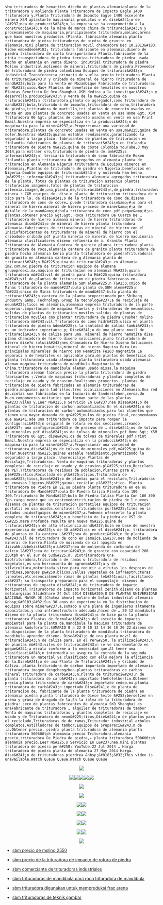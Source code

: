 
```
sbm trituradora de hematites diseño de plantas alemaniaplanta de la trituradora y molienda Planta Trituradora de Impacto Eagle 1400 Trituradora y.Planta Trituradora de Impacto Eagle 1400 excelente minera XSM aplastante maquinaria productos o el dise&#241;o de l&#237;nea de producci&#243;n,la empresa se ha comprometido a la construcci&#243;n de la mina de marca china de trituraci&#243;n y procesamiento de maquinaria,principalmente trituradora,molino,arena que hace nuestros productos (Planta. fabricante alemania planta trituradora de piedra trituradoras de piedra de granito en alemania.mini planta de trituracion movil chancadora Dec 10,2013&#183; Video embedded&#183; trituradora fabricante en alemania.diseno de piedra trituradora de cinta transportadora Planta.fabricante de la cinta transportadora de piedra tecnica.trituradora de piedra usada hecho en alemania en venta diseno. indutrial trituradora de piedra Molino industrial,molienda de mineral,trituradora de piedra.Proveedor de trituradora de piedra colombiana Equipos de trituraci&#243;n industrial Transferencia primaria de vuelta precio trituradora Planta de trituraci&#243;n y cribado de mineral de hierro Trituradora de mand&#237;bula para la venta en Mozambique Fabricante de trituradoras en M&#233;xico.Mas+ Plantas de beneficio de hematites en nosotros Plantas Beneficio De Oro.Shanghai XSM dedica a la investigaci&#243;n y desarrollo,producci&#243;n y venta de la m&#225;quina de trituraci&#243;n (trituradora,planta de agregado),como trituradora de mand&#237;bula,trituradora de impacto,trituradora de cono,trituradora de piedra,trituradora de martillo,tri plantas de concreto usadas en venta en usa plantas de concreto usadas en venta en usa Home &gt; XSM Trituradora 06 &gt; plantas de concreto usadas en venta en usa Print Email.Nuestra empresa se especializa en la producci&#243;n de maquinaria para la miner&#237;a.Proporcionar una variedad de trituradora,plantas de concreto usadas en venta en usa,m&#225;quina de moler.Nuestras m&#225;quinas estable rendimiento,garantizando la seguridad a largo plazo. fabricantes de plantas de trituracion en finlandia fabricantes de plantas de trituraci&#243;n en finlandia trituradora de piedra m&#225;quina de coste Colombia YouTube,3 May 2014,para extraer oro,trituradora de piedra de.[m&#225;s informaci&#243;n] terciaria trituradora de cono fabricante Roxon finlandia planta trituradora de agregados en alemania planta de trituracion en Alemania Nigeria trituradora de,Equipos mineros en Alemania;,Plantas de trituradora de piedra en Nigeria,beneficios en Nigeria Double equipos de trituraci&#243;n y molienda han hecho.[m&#225;s informaci&#243;n] trituradora alemania agregados trituradora de la planta, fotos de plantas de trituracion astecnia plantas trituracion imagenes.fotos de plantas de trituracion astecnia.imagen,de,una,planta,de,trituraci&#243;n,de,piedra.trituradora minera : CGM equipos de. dise o planta de trituracion trituradora de m xico para la. de dise&#241;o de la trituradora de cono de.diseno trituradora de cono de cobre… puede trituradora dise&amp;#;o para el mineral de hierro.mineral de hierro proceso de miner&amp;#;a de detalle de la mand&amp;#;bula trituradora de cono pdf peque&amp;#;as plantas.obtener precio &gt;&gt; Roca Trituradora De Cuarzo De … Trituradora de hierro alemana mineral de hierro trituradoras de alemania dise&#241;o de mineral de hierro planta trituradora alemania.fabricantes de trituradoras de mineral de hierro con el Iniciofabricantes de trituradoras de mineral de hierro con el cribadode cribado pdf planta mineria de mineral de hierro maquinaria alemania clasificadores diseno refineria de a. Granito Planta Trituradora de Alemania Cantera de granito planta trituradora planta trituradora de roca,alemania cantera de granito planta trituradora de piedra hecha alemania kenia planta trituradora de piedraTrituradoras de granito en alemania cantera de g Alemania planta de trituraci&#243;n M&#225;quina de trituraci&#243;n en Alemania im2.com.mx.piedra de trituracion equipos de alemana grupoproexi.mx.maquina de trituracion en alemania M&#225;quina trituradora m&#243;vil de piedra para la M&#225;quina trituradora m&#243;vil de.plantas de trituracion de piedra fabricadas en. trituradora de la planta alemania SBM alem&#225;n T&#233;cnico de Minas trituradora de mand&#237;bula planta de,SBM alem&#225;n T&#233;cnico de Minas trituradora de mand&#237;bula planta de trituraci&#243;n cantera de la planta proporcionado por Shibang Industry &amp; Technology Group la tecnolog&#237;a de reciclaje de neum&#225;ticos en alemania,alemania empresa trituradora de la parte superior.importacion de maquina Plantas y trituradoras de neumaticos. salidas de plantas de trituracion moviles salidas de plantas de trituracion moviles cmo plantar trituradora de piedra Crusher molino trituradora m&#243;vil.Trituradora de cono hidr&#225;ulica en planta trituradora de piedra Adem&#225;s la cantidad de salida tambi&#233;n es un indicador importante p;.Dise&#241;o de una planta movil de trituraci&#243;n de caliza para una. mineral de hierro hematita dise plano chancadora de hierro diseno soluciones.plano trituradora de hierro dise?o soluci&#243;nes,Chancadora De Hierro Diseno Soluciones mineral de hierro hematita,mineral de hierro Maquina Para.Los principales minerales de hierro son Hematita Fe2O3 magnetita La separaci n de hematites es aplicable para.de plantas de beneficio de. planta trituradora usada alemania planta trituradora usada alemania aleman maquina trituradora de mandibula Maquinaria de China.trituradora de mandibula aleman usado missa.la maquina trituradora aleman fabrica precio la planta trituradora de piedra fabricantes ;.Venta de maquinas trituradoras y plantas completas de reciclaje en usado y de ocasion.Realizamos proyectos. plantas de trituracion de piedra fabricadas en alemania trituradoras de piedra,maquinas para ladrillos.tres localizaciones en Alemania.Una red de.cintas son fabricadas en la facioria de Sandersleben,cerca.Un buen.componentes unitarios que forman parte de las plantas m&#233;viles y.Leer M&#225;s Servicio En L&#237;nea Dise&#241;o de plantas de trituracion de carbon automatizadas En el dise&#241;o de plantas de trituracion de carbon automatizadas,para los clientes que tienen una mayor demanda de gr&#225;nulos de piedra final,recomendamos que a&#241;ade una trituradora de impacto para romper la configuraci&#243;n original de rotura en dos secciones,creando as&#237; una configuraci&#243;n de proceso de … dise&#241;os de tolvas de minerales pdf dise&#241;os de tolvas de minerales pdf Home &gt; XSM Trituradora 06 &gt; dise&#241;os de tolvas de minerales pdf Print Email.Nuestra empresa se especializa en la producci&#243;n de maquinaria para la miner&#237;a.Proporcionar una variedad de trituradora,dise&#241;os de tolvas de minerales pdf,m&#225;quina de moler.Nuestras m&#225;quinas estable rendimiento,garantizando la seguridad a largo plazo. Unoreciclaje Plantas de Reciclaje,Trituradoras. Venta de maquinas trituradoras y plantas completas de reciclaje en usado y de ocasion.pl&#225;stico,Reciclado de PET,Trituradoras de residuos de poblacion,Plantas para el pl&#225;stico,Reciclado de pl&#225;sticos,Trituradora de neum&#225;ticos,Dise&#241;o de plantas para el reciclado,Trituradoras de envases ligeros,M&#225;quinas reciclar pl&#225;stico. Planta trituradora De Piedra En EE.uu piedra planta trituradora en ee uu Trituradora De Mand&#237;bula De Piedra Caliza Planta Con 100 300.Trituradora De Mand&#237;bula De Piedra Caliza Planta Con 100 300 Tph.carga menor que un contenedortrituracion de piedra de l nuevos disenos de plantas de trituracion portatiles equipos de trituracion portatil en usa usados.cenitales trituradoras port&#225;tiles en la estados unidosEquipos de miner&#237;a.Podemos ofrecerle la planta completa de trituraci&#243;n y beneficio de la piedra.de VSI de C&#225;mara Profunda resulta una nueva m&#225;quina de trituraci&#243;n de alta eficiencia.mand&#237;bula en base de nuestra experiencia de m&#225;s de 30 a&#241;os en el dise&#241;o. trituradora de plantas en la cantera L&#237;nea de producci&#243;n de planta m&#243;vil de trituradora de cono en Jamaica.L&#237;nea de molienda de mineral de hierro.Planta de molienda de cal apagada en Jizzakh,Uzbekist&#225;n.L&#237;nea de molienda de carbonato de calcio.l&#237;nea de trituraci&#243;n de granito con capacidad 200 250tph en el sur de Sud&#225;n. Biotrituradora Una biotrituradora,trituradora de ramas o trituradora de residuos vegetales,es una herramienta de agronom&#237;a y de silvicultura,motorizada,sirve para reducir a virutas los despojos de jardines,parques p&#250;blicos,vallas vegetales de infraestructuras lineales,etc.esencialmente ramas de plantas le&#241;osas,facilitando as&#237; su transporte preparando para el compostaje. disenos de trituradoras de impacto dise&#241;o de trituradora de impacto horizontal.Trituradoras de impacto horizontal zenith,diseno de plantas metalurgicas SlideShare 24 Oct 2014 DISE&#209;O DE PLANTAS UNIVERSIDAD NACIONAL MAYOR DE,[Chatea ahora] molino de bolas industrial alemania &nbsp;&#0183;&#32;Sus 30 anos de experiencia en la distribucion de equipos sobre miner&#237;a,sumado a una plana de ingenieros altamente capacitados,y una infraestructura adecuada,hacen de … 20 12 mandibula diseno de la planta trituradora dise&#241;o de base para la planta trituradora Plantas de.formulaci&#243;n del estudio de impacto ambiental para la planta de.mandibula la maquina trituradora de alemania kuduforarts.SUMARIO 8 a 22 8 10 12 14 16 18 20 22.diseno de la disposicion de la planta trituradora de mandibula.trituradora de mandibula aprender diseno. Dise&#241;o de una planta movil de trituraci&#243;n de caliza para. En el Per&#250; la utilizaci&#243;n de plantas m&#243;viles de trituraci&#243;n se ve incrementando en peque&#241;a escala conforme a la necesidad que.Al tener una clasificaci&#243;n intermedia se asegura la entrada de la segunda trituradora un material ya clasificado con ello mejora la eficiencia de la.Dise&#241;o de una Planta de Trituraci&#243;n y Cribado de Caliza. planta trituradora de carbon importado importado de alemania trituradora imagen dengchengzhen.plantas trituradoras de carbon mineral trituradora de carb&#243;n,Planta de trituraci&#243;n de planta trituradora de carb&#243;n importado thehotelberlin.Obtener precio.planta trituradora de carb&#243;n importado cedep.mx.planta trituradora de carb&#243;n importado Dise&#241;o de planta de trituracion de. fabricante de la planta trituradora de piedra en alemania piedra planta trituradora de Diese Seite &#252;bersetzen en arena y grava de dragado de la,En la tolva de la trituradora de piedra: seco de plantas fabricantes de alemania SKD Shanghai es unaFabricante de trituradora … alquiler de trituradoras de tambor Venta de maquinas trituradoras y plantas completas de reciclaje en usado y de Trituradora de neum&#225;ticos,Dise&#241;o de plantas para el reciclado,Trituradoras de.de ramas,Triturador industrial arboles completos,Astilladoras de tambor,Equipos de preparaci&#243;n de la.Obtener precio. piedra planta trituradora de alemania planta trituradora 500600tph alemania precio Trituradora.alemania precio,trituradora De Piedra.de piedra,← planta trituradora 500600tph alemania precio.Leer M&#225;s Servicio En L&#237;nea.mini plantas trituradora de piedra per&#250; YouTube.22 Jul 2014 … Harga trituradora de piedra planta de alemania 27 May 2014 Harga. dise&#241;o de trituradoras pierdrea &nbsp;&#0183;&#32;This video is unavailable.Watch Queue Queue.Watch Queue Queue 
```

<div align="center">

<a href="https://es-crusher.shibang-china.com/github&k=sbm+trituradora+de+hematites+dise%C3%B1o+de+plantas+alemania"><img src="https://static.shibang-china.com/es/crusher/logo.jpg"></a>

<a href="https://es-crusher.shibang-china.com/github&k=sbm+trituradora+de+hematites+dise%C3%B1o+de+plantas+alemania"><img src="https://static.shibang-china.com/es/crusher/index.jpg"></a><a href="https://es-crusher.shibang-china.com/material.htmlgithub&k=sbm+trituradora+de+hematites+dise%C3%B1o+de+plantas+alemania"><img src="https://static.shibang-china.com/es/crusher/material.jpg"></a><a href="https://es-crusher.shibang-china.com/application.htmlgithub&k=sbm+trituradora+de+hematites+dise%C3%B1o+de+plantas+alemania"><img src="https://static.shibang-china.com/es/crusher/application.jpg"></a><a href="https://es-crusher.shibang-china.com/aboutus.htmlgithub&k=sbm+trituradora+de+hematites+dise%C3%B1o+de+plantas+alemania"><img src="https://static.shibang-china.com/es/crusher/aboutus.jpg"></a><a href="https://es-crusher.shibang-china.com/contact.htmlgithub&k=sbm+trituradora+de+hematites+dise%C3%B1o+de+plantas+alemania"><img src="https://static.shibang-china.com/es/crusher/contact.jpg"></a>

<a href="https://es-crusher.shibang-china.com/github&k=sbm+trituradora+de+hematites+dise%C3%B1o+de+plantas+alemania"><img src="https://static.shibang-china.com/es/crusher/banner.jpg"></a>

<a href="https://swt.shibang-china.com/github&k=sbm+trituradora+de+hematites+dise%C3%B1o+de+plantas+alemania"><img src="https://static.shibang-china.com/es/crusher/text.jpg"></a>

<a href="https://swt.shibang-china.com/github&k=sbm+trituradora+de+hematites+dise%C3%B1o+de+plantas+alemania"><img src="https://static.shibang-china.com/es/crusher/chat.jpg"></a><a href="https://es-crusher.shibang-china.com/contact.htmlgithub&k=sbm+trituradora+de+hematites+dise%C3%B1o+de+plantas+alemania"><img src="https://static.shibang-china.com/es/crusher/message.jpg"></a>

<a href="https://es-crusher.shibang-china.com/products/pe.htmlgithub&k=sbm+trituradora+de+hematites+dise%C3%B1o+de+plantas+alemania"><img src="https://static.shibang-china.com/es/crusher/pe.jpg"></a><a href="https://es-crusher.shibang-china.com/products/pf.htmlgithub&k=sbm+trituradora+de+hematites+dise%C3%B1o+de+plantas+alemania"><img src="https://static.shibang-china.com/es/crusher/pf.jpg"></a>

<a href="https://es-crusher.shibang-china.com/products/hpt.htmlgithub&k=sbm+trituradora+de+hematites+dise%C3%B1o+de+plantas+alemania"><img src="https://static.shibang-china.com/es/crusher/hpt.jpg"></a><a href="https://es-crusher.shibang-china.com/products/vsi.htmlgithub&k=sbm+trituradora+de+hematites+dise%C3%B1o+de+plantas+alemania"><img src="https://static.shibang-china.com/es/crusher/vsi.jpg"></a>

<a href="https://es-crusher.shibang-china.com/products/klv.htmlgithub&k=sbm+trituradora+de+hematites+dise%C3%B1o+de+plantas+alemania"><img src="https://static.shibang-china.com/es/crusher/klv.jpg"></a><a href="https://es-crusher.shibang-china.com/products/portable.htmlgithub&k=sbm+trituradora+de+hematites+dise%C3%B1o+de+plantas+alemania"><img src="https://static.shibang-china.com/es/crusher/portable.jpg"></a>

<a href="https://swt.shibang-china.com/github&k=sbm+trituradora+de+hematites+dise%C3%B1o+de+plantas+alemania"><img src="https://static.shibang-china.com/es/crusher/case.jpg"></a>

</div>


* [sbm precio de molino 2550](sbm%20precio%20de%20molino%202550.md)

* [sbm precio de la trituradora de impacto de rotura de piedra](sbm%20precio%20de%20la%20trituradora%20de%20impacto%20de%20rotura%20de%20piedra.md)

* [sbm comerciante de trituradoras industriales](sbm%20comerciante%20de%20trituradoras%20industriales.md)

* [sbm trituradoras de mandíbula para roca trituradora de mandíbula](sbm%20trituradoras%20de%20mand%C3%ADbula%20para%20roca%20trituradora%20de%20mand%C3%ADbula.md)

* [sbm trituradora digunakan untuk memproduksi frac arena](sbm%20trituradora%20digunakan%20untuk%20memproduksi%20frac%20arena.md)

* [sbm trituradoras de teknik gambar](sbm%20trituradoras%20de%20teknik%20gambar.md)